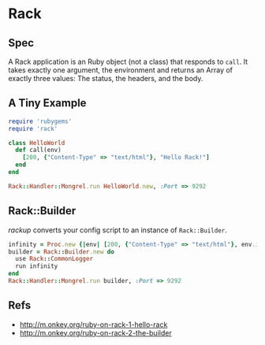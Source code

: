 # Rack

## Spec

A Rack application is an Ruby object (not a class) that responds to `call`. It takes exactly one argument, the environment and returns an Array of exactly three values: The status, the headers, and the body.

## A Tiny Example

```ruby
require 'rubygems'
require 'rack'

class HelloWorld
  def call(env)
    [200, {"Content-Type" => "text/html"}, "Hello Rack!"]
  end
end

Rack::Handler::Mongrel.run HelloWorld.new, :Port => 9292
```

## Rack::Builder

*rackup* converts your config script to an instance of `Rack::Builder`.

```ruby
infinity = Proc.new {|env| [200, {"Content-Type" => "text/html"}, env.inspect]}
builder = Rack::Builder.new do
  use Rack::CommonLogger
  run infinity
end
Rack::Handler::Mongrel.run builder, :Port => 9292
```

## Refs

* http://m.onkey.org/ruby-on-rack-1-hello-rack
* http://m.onkey.org/ruby-on-rack-2-the-builder